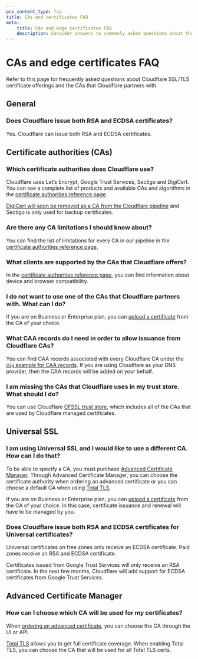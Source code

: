 ```yaml
---
pcx_content_type: faq
title: CAs and certificates FAQ
meta:
    title: CAs and edge certificates FAQ
    description: Consider answers to commonly asked questions about the certificates you can get through Cloudflare and the CAs that Cloudflare partners with.
---
```


# CAs and edge certificates FAQ

Refer to this page for frequently asked questions about Cloudflare SSL/TLS certificate offerings and the CAs that Cloudflare partners with.

## General

### Does Cloudflare issue both RSA and ECDSA certificates?  

Yes. Cloudflare can issue both RSA and ECDSA certificates.

## Certificate authorities (CAs)

### Which certificate authorities does Cloudflare use?  

Cloudflare uses Let’s Encrypt, Google Trust Services, Sectigo and DigiCert. You can see a complete list of products and available CAs and algorithms in the [certificate authorities reference page](/ssl/reference/certificate-authorities/).

[DigiCert will soon be removed as a CA from the Cloudflare pipeline](https://developers.cloudflare.com/ssl/reference/migration-guides/digicert-update/) and Sectigo is only used for backup certificates.

### Are there any CA limitations I should know about?

You can find the list of limitations for every CA in our pipeline in the [certificate authorities reference page](/ssl/reference/certificate-authorities/).

### What clients are supported by the CAs that Cloudflare offers?  

In the [certificate authorities reference page](/ssl/reference/certificate-authorities/), you can find information about device and browser compatibility.

### I do not want to use one of the CAs that Cloudflare partners with. What can I do?  

If you are on Business or Enterprise plan, you can [upload a certificate](/ssl/edge-certificates/custom-certificates/uploading/#upload-a-custom-certificate) from the CA of your choice.

### What CAA records do I need in order to allow issuance from Cloudflare CAs?  

You can find CAA records associated with every Cloudflare CA under the [`dig` example for CAA records](/ssl/reference/certificate-authorities/#caa-records). If you are using Cloudflare as your DNS provider, then the CAA records will be added on your behalf.

### I am missing the CAs that Cloudflare uses in my trust store. What should I do?  

You can use Cloudflare [CFSSL trust store](https://github.com/cloudflare/cfssl_trust), which includes all of the CAs that are used by Cloudflare managed certificates.

## Universal SSL

### I am using Universal SSL and I would like to use a different CA. How can I do that?  

To be able to specify a CA, you must purchase [Advanced Certificate Manager](/ssl/edge-certificates/advanced-certificate-manager/). Through Advanced Certificate Manager, you can choose the certificate authority when ordering an advanced certificate or you can choose a default CA when using [Total TLS](/ssl/edge-certificates/additional-options/total-tls/).

If you are on Business or Enterprise plan, you can [upload a certificate](/ssl/edge-certificates/custom-certificates/uploading/#upload-a-custom-certificate) from the CA of your choice. In this case, certificate issuance and renewal will have to be managed by you.

### Does Cloudflare issue both RSA and ECDSA certificates for Universal certificates?  

Universal certificates on free zones only receive an ECDSA certificate. Paid zones receive an RSA and ECDSA certificate.

Certificates issued from Google Trust Services will only receive an RSA certificate. In the next few months, Cloudflare will add support for ECDSA certificates from Google Trust Services.

## Advanced Certificate Manager

### How can I choose which CA will be used for my certificates?

When [ordering an advanced certificate](/ssl/edge-certificates/advanced-certificate-manager/manage-certificates/), you can choose the CA through the UI or API.

[Total TLS](/ssl/edge-certificates/additional-options/total-tls/) allows you to get full certificate coverage. When enabling Total TLS, you can choose the CA that will be used for all Total TLS certs.
